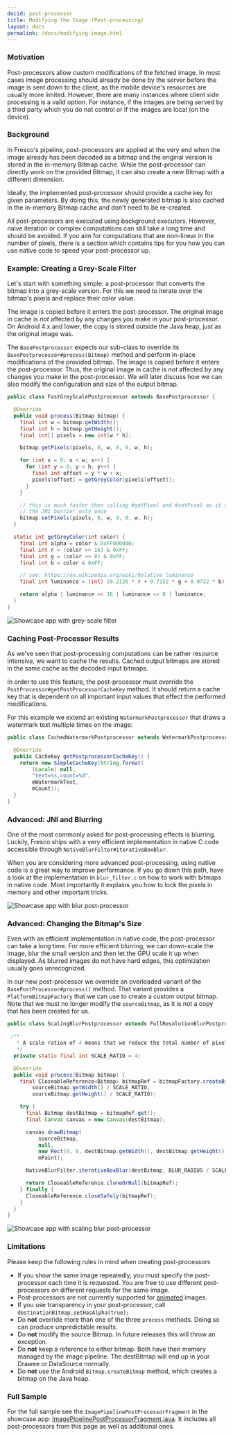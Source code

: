 ```yaml
---
docid: post-processor
title: Modifying the Image (Post-processing)
layout: docs
permalink: /docs/modifying-image.html
---
```


### Motivation

Post-processors allow custom modifications of the fetched image. In most cases image processing should already be done by the server before the image is sent down to the client, as the mobile device's resources are usually more limited. However, there are many instances where client side processing is a valid option. For instance, if the images are being served by a third party which you do not control or if the images are local (on the device).

### Background

In Fresco's pipeline, post-processors are applied at the very end when the image already has been decoded as a bitmap and the original version is stored in the in-memory Bitmap cache. While the post-processor can directly work on the provided Bitmap, it can also create a new Bitmap with a different dimension.

Ideally, the implemented post-processor should provide a cache key for given parameters. By doing this, the newly generated bitmap is also cached in the in-memory Bitmap cache and don't need to be re-created.

All post-processors are executed using background executors. However, naive iteration or complex computations can still take a long time and should be avoided. If you aim for computations that are non-linear in the number of pixels, there is a section which contains tips for you how you can use native code to speed your post-processor up.


### Example: Creating a Grey-Scale Filter

Let's start with something simple: a post-processor that converts the bitmap into a grey-scale version. For this we need to iterate over the bitmap's pixels and replace their color value.

The image is copied before it enters the post-processor. The original image in cache is *not* affected by any changes you make in your post-processor. On Android 4.x and lower, the copy is stored outside the Java heap, just as the original image was.

The `BasePostprocessor` expects our sub-class to override its `BasePostprocessor#process(Bitmap)` method and perform in-place modifications of the provided bitmap. The image is copied before it enters the post-processor. Thus, the original image in cache is *not* affected by any changes you make in the post-processor. We will later discuss how we can also modify the configuration and size of the output bitmap.

```java
public class FastGreyScalePostprocessor extends BasePostprocessor {

  @Override
  public void process(Bitmap bitmap) {
    final int w = bitmap.getWidth();
    final int h = bitmap.getHeight();
    final int[] pixels = new int[w * h];

    bitmap.getPixels(pixels, 0, w, 0, 0, w, h);

    for (int x = 0; x < w; x++) {
      for (int y = 0; y < h; y++) {
        final int offset = y * w + x;
        pixels[offset] = getGreyColor(pixels[offset]);
      }
    }

    // this is much faster then calling #getPixel and #setPixel as it crosses
    // the JNI barrier only once
    bitmap.setPixels(pixels, 0, w, 0, 0, w, h);
  }

  static int getGreyColor(int color) {
    final int alpha = color & 0xFF000000;
    final int r = (color >> 16) & 0xFF;
    final int g = (color >> 8) & 0xFF;
    final int b = color & 0xFF;

    // see: https://en.wikipedia.org/wiki/Relative_luminance
    final int luminance = (int) (0.2126 * r + 0.7152 * g + 0.0722 * b);

    return alpha | luminance << 16 | luminance << 8 | luminance;
  }
}
```

![Showcase app with grey-scale filter](/static/images/docs/02-post-processor-grey.png)

### Caching Post-Processor Results

As we've seen that post-processing computations can be rather resource intensive, we want to cache the results. Cached output bitmaps are stored in the same cache as the decoded input bitmaps.

In order to use this feature, the post-processor must override the `PostProcessor#getPostProcessorCacheKey` method. It should return a cache key that is dependent on all important input values that effect the performed modifications.

For this example we extend an existing `WatermarkPostprocessor` that draws a watermark text multiple times on the image:

```java
public class CachedWatermarkPostprocessor extends WatermarkPostprocessor {

  @Override
  public CacheKey getPostprocessorCacheKey() {
    return new SimpleCacheKey(String.format(
        (Locale) null,
        "text=%s,count=%d",
        mWatermarkText,
        mCount));
  }
}
```

### Advanced: JNI and Blurring

One of the most commonly asked for post-processing effects is blurring. Luckily, Fresco ships with a very efficient implementation in native C code  accessible through `NativeBlurFilter#iterativeBoxBlur`.

When you are considering more advanced post-processing, using native code is a great way to improve performance. If you go down this path, have a look at the implementation in  `blur_filter.c` on how to work with bitmaps in native code. Most importantly it explains you how to lock the pixels in memory and other important tricks.

![Showcase app with blur post-processor](/static/images/docs/02-post-processor-blur.png)

### Advanced: Changing the Bitmap's Size

Even with an efficient implementation in native code, the post-processor can take a long time. For more efficient blurring, we can down-scale the image, blur the small version and then let the GPU scale it up when displayed. As blurred images do not have hard edges, this optimization usually goes unrecognized.

In our new post-processor we override an overloaded variant of the `BasePostProcessor#process()` method. That variant provides a `PlatformBitmapFactory` that we can use to create a custom output bitmap. Note that we must no longer modify the `sourceBitmap`, as it is not a copy that has been created for us.

```java
public class ScalingBlurPostprocessor extends FullResolutionBlurPostprocessor {

 /**
   * A scale ration of 4 means that we reduce the total number of pixels to process by factor 16.
   */
  private static final int SCALE_RATIO = 4;

  @Override
  public void process(Bitmap bitmap) {
    final CloseableReference<Bitmap> bitmapRef = bitmapFactory.createBitmap(
        sourceBitmap.getWidth() / SCALE_RATIO,
        sourceBitmap.getHeight() / SCALE_RATIO);

    try {
      final Bitmap destBitmap = bitmapRef.get();
      final Canvas canvas = new Canvas(destBitmap);

      canvas.drawBitmap(
          sourceBitmap,
          null,
          new Rect(0, 0, destBitmap.getWidth(), destBitmap.getHeight()),
          mPaint);

      NativeBlurFilter.iterativeBoxBlur(destBitmap, BLUR_RADIUS / SCALE_RATIO, BLUR_ITERATIONS);

      return CloseableReference.cloneOrNull(bitmapRef);
    } finally {
      CloseableReference.closeSafely(bitmapRef);
    }
  }
}
```

![Showcase app with scaling blur post-processor](/static/images/docs/02-post-processor-scaling-blur.png)

### Limitations

Please keep the following rules in mind when creating post-processors

* If you show the same image repeatedly, you must specify the post-processor each time it is requested. You are free to use different post-processors on different requests for the same image.
* Post-processors are not currently supported for [animated](animations.html) images.
* If you use transparency in your post-processor, call `destinationBitmap.setHasAlpha(true);`
* Do **not** override more than one of the three `process` methods. Doing so can produce unpredictable results.
* Do **not** modify the source Bitmap. In future releases this will throw an exception.
* Do **not** keep a reference to either bitmap. Both have their memory managed by the image pipeline. The destBitmap will end up in your Drawee or DataSource normally.
* Do **not** use the Android `Bitmap.createBitmap` method, which creates a bitmap on the Java heap.

### Full Sample

For the full sample see the `ImagePipelinePostProcessorFragment` in the showcase app: [ImagePipelinePostProcessorFragment.java](https://github.com/facebook/fresco/blob/master/samples/showcase/src/main/java/com/facebook/fresco/samples/showcase/imagepipeline/ImagePipelinePostProcessorFragment.java). It includes all post-processors from this page as well as additional ones.
